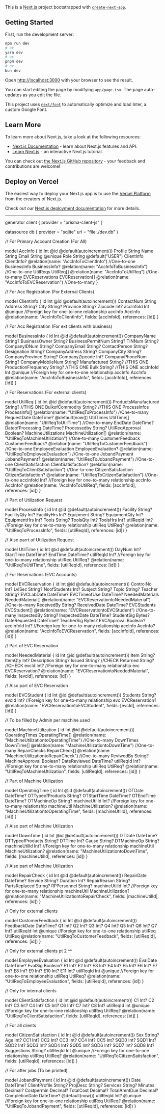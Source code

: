 This is a [Next.js](https://nextjs.org/) project bootstrapped with [`create-next-app`](https://github.com/vercel/next.js/tree/canary/packages/create-next-app).

## Getting Started

First, run the development server:

```bash
npm run dev
# or
yarn dev
# or
pnpm dev
# or
bun dev
```

Open [http://localhost:3000](http://localhost:3000) with your browser to see the result.

You can start editing the page by modifying `app/page.tsx`. The page auto-updates as you edit the file.

This project uses [`next/font`](https://nextjs.org/docs/basic-features/font-optimization) to automatically optimize and load Inter, a custom Google Font.

## Learn More

To learn more about Next.js, take a look at the following resources:

- [Next.js Documentation](https://nextjs.org/docs) - learn about Next.js features and API.
- [Learn Next.js](https://nextjs.org/learn) - an interactive Next.js tutorial.

You can check out [the Next.js GitHub repository](https://github.com/vercel/next.js/) - your feedback and contributions are welcome!

## Deploy on Vercel

The easiest way to deploy your Next.js app is to use the [Vercel Platform](https://vercel.com/new?utm_medium=default-template&filter=next.js&utm_source=create-next-app&utm_campaign=create-next-app-readme) from the creators of Next.js.

Check out our [Next.js deployment documentation](https://nextjs.org/docs/deployment) for more details.
 ___________________



 generator client {
  provider = "prisma-client-js"
}

datasource db {
  provider = "sqlite"
  url      = "file:./dev.db"
}

// For Primary Account Creation (For All)

model AccInfo {
  id              Int              @id @default(autoincrement())
  Profile         String
  Name            String
  Email           String           @unique
  Role            String           @default("USER")
  ClientInfo      ClientInfo?      @relation(name: "AccInfoToClientInfo") //One-to-one
  BusinessInfo    BusinessInfo?    @relation(name: "AccInfoToBusinessInfo") //One-to-one
  UtilReqs        UtilReq[]        @relation(name: "AccInfoToUtilReq") //One-to-many
  EVCReservations EVCReservation[] @relation(name: "AccInfoToEVCReservation") //One-to-many
}

// For Acc Registration (For External Clients)

model ClientInfo {
  id         Int     @id @default(autoincrement())
  ContactNum String
  Address    String?
  City       String?
  Province   String?
  Zipcode    Int?
  accInfoId  Int     @unique //Foreign key for one-to-one relationship
  accInfo    AccInfo @relation(name: "AccInfoToClientInfo", fields: [accInfoId], references: [id])
}

// For Acc Registration (For ext clients with business)

model BusinessInfo {
  id                  Int     @id @default(autoincrement())
  CompanyName         String?
  BusinessOwner       String?
  BusinessPermitNum   String?
  TINNum              String?
  CompanyIDNum        String?
  CompanyEmail        String?
  ContactPerson       String?
  Designation         String?
  CompanyAddress      String?
  CompanyCity         String?
  CompanyProvince     String?
  CompanyZipcode      Int?
  CompanyPhoneNum     String?
  CompanyMobileNum    String?
  Manufactured        String? //THIS ONE
  ProductionFrequency String? //THIS ONE
  Bulk                String? //THIS ONE
  accInfoId           Int     @unique //Foreign key for one-to-one relationship
  accInfo             AccInfo @relation(name: "AccInfoToBusinessInfo", fields: [accInfoId], references: [id])
}

// For Reservations (For external clients)

model UtilReq {
  id                   Int                  @id @default(autoincrement())
  ProductsManufactured String? //THIS ONE
  BulkofCommodity      String? //THIS ONE
  ProcessInfos         ProcessInfo[]        @relation(name: "UtilReqToProcessInfo") //One-to-many
  RequestDate          DateTime?            @default(now())
  UtilTimes            UtilTime[]           @relation(name: "UtilReqToUtilTime") //One-to-many
  EndDate              DateTime?
  DateofProcessing     DateTime?
  Processedby          String?
  UtilReqApproval      Boolean?
  MachineUtilizations  MachineUtilization[] @relation(name: "UtilReqToMachineUtilization") //One-to-many
  CustomerFeedback     CustomerFeedback?    @relation(name: "UtilReqToCustomerFeedback") //One-to-one
  EmployeeEvaluation   EmployeeEvaluation?  @relation(name: "UtilReqToEmployeeEvaluation") //One-to-one
  JobandPayment        JobandPayment?       @relation(name: "UtilReqToJobandPayment") //One-to-one
  ClientSatisfaction   ClientSatisfaction?  @relation(name: "UtilReqToClientSatisfaction") //One-to-one
  CitizenSatisfaction  CitizenSatisfaction? @relation(name: "UtilReqToCitizenSatisfaction") //One-to-one
  accInfoId            Int? //Foreign key for one-to-many relationship
  accInfo              AccInfo?             @relation(name: "AccInfoToUtilReq", fields: [accInfoId], references: [id])
}

// Part of Utilization Request

model ProcessInfo {
  id           Int      @id @default(autoincrement())
  Facility     String?
  FacilityQty  Int?
  FacilityHrs  Int?
  Equipment    String?
  EquipmentQty Int?
  EquipmentHrs Int?
  Tools        String?
  ToolsQty     Int?
  ToolsHrs     Int?
  utilReqId    Int? //Foreign key for one-to-many relationship
  utilReq      UtilReq? @relation(name: "UtilReqToProcessInfo", fields: [utilReqId], references: [id])
}

// Also parrt of Utilization Request

model UtilTime {
  id        Int       @id @default(autoincrement())
  DayNum    Int?
  StartTime DateTime?
  EndTime   DateTime?
  utilReqId Int? //Foreign key for one-to-many relationship
  utilReq   UtilReq?  @relation(name: "UtilReqToUtilTime", fields: [utilReqId], references: [id])
}

// For Reservations (EVC Accounts)

model EVCReservation {
  id              Int              @id @default(autoincrement())
  ControlNo       Int?
  LvlSec          String?
  NoofStudents    Int?
  Subject         String?
  Topic           String?
  Teacher         String?
  EVCLabDate      DateTime?
  EVCTimeofUse    DateTime?
  NeededMaterials NeededMaterial[] @relation(name: "EVCReservationtoNeededMaterial") //One-to-many
  ReceivedBy      String?
  ReceivedDate    DateTime?
  EVCStudents     EVCStudent[]     @relation(name: "EVCReservationtoEVCStudent") //One-to-many
  InspectedBy     String?
  InspectedDate   DateTime?
  StudentSig      Bytes?
  DateRequested   DateTime?
  TeacherSig      Bytes?
  EVCApproval     Boolean?
  accInfoId       Int? //Foreign key for one-to-many relationship
  accInfo         AccInfo?         @relation(name: "AccInfoToEVCReservation", fields: [accInfoId], references: [id])
}

// Part of EVC Reservation

model NeededMaterial {
  id          Int             @id @default(autoincrement())
  Item        String?
  ItemQty     Int?
  Description String?
  Issued      String? //CHECK
  Returned    String? //CHECK
  evcId       Int? //Foreign key for one-to-many relationship
  evc         EVCReservation? @relation(name: "EVCReservationtoNeededMaterial", fields: [evcId], references: [id])
}

// Also part of EVC Reservation

model EVCStudent {
  id       Int             @id @default(autoincrement())
  Students String?
  evcId    Int? //Foreign key for one-to-many relationship
  evc      EVCReservation? @relation(name: "EVCReservationtoEVCStudent", fields: [evcId], references: [id])
}

// To be filled by Admin per machine used

model MachineUtilization {
  id              Int             @id @default(autoincrement())
  OperatingTimes  OperatingTime[] @relation(name: "MachineUtilizationtoOperatingTime") //One-to-many
  DownTimes       DownTime[]      @relation(name: "MachineUtilizationtoDownTime") //One-to-many
  RepairChecks    RepairCheck[]      @relation(name: "MachineUtilizationtoRepairCheck") //One-to-many
  ReviwedBy       String?
  MachineApproval Boolean?
  DateReviewed    DateTime?
  utilReqId       Int? //Foreign key for one-to-many relationship
  utilReq         UtilReq?        @relation(name: "UtilReqToMachineUtilization", fields: [utilReqId], references: [id])
}

// Part of Machine Utilization

model OperatingTime {
  id               Int                 @id @default(autoincrement())
  OTDate           DateTime?
  OTTypeofProducts String?
  OTStartTime      DateTime?
  OTEndTime        DateTime?
  OTMachineOp      String?
  machineUtilId    Int? //Foreign key for one-to-many relationship
  machineUtil      MachineUtilization? @relation(name: "MachineUtilizationtoOperatingTime", fields: [machineUtilId], references: [id])
}

// Also part of Machine Utilization

model DownTime {
  id               Int                 @id @default(autoincrement())
  DTDate           DateTime?
  DTTypeofProducts String?
  DTTime           Int?
  Cause            String?
  DTMachineOp      String?
  machineUtilId    Int? //Foreign key for one-to-many relationship
  machineUtil      MachineUtilization? @relation(name: "MachineUtilizationtoDownTime", fields: [machineUtilId], references: [id])
}

// Also part of Machine Utilization

model RepairCheck {
  id            Int       @id @default(autoincrement())
  RepairDate    DateTime?
  Service       String?
  Duration      Int?
  RepairReason  String?
  PartsReplaced String?
  RPPersonnel   String?
  machineUtilId    Int? //Foreign key for one-to-many relationship
  machineUtil      MachineUtilization? @relation(name: "MachineUtilizationtoRepairCheck", fields: [machineUtilId], references: [id])
}

// Only for external clients

model CustomerFeedback {
  id           Int       @id @default(autoincrement())
  FeedbackDate DateTime?
  Q1           Int?
  Q2           Int?
  Q3           Int?
  Q4           Int?
  Q5           Int?
  Q6           Int?
  Q7           Int?
  utilReqId    Int       @unique //Foreign key for one-to-one relationship
  utilReq      UtilReq   @relation(name: "UtilReqToCustomerFeedback", fields: [utilReqId], references: [id])
}

// Only for external clients pt 2 ^^

model EmployeeEvaluation {
  id        Int       @id @default(autoincrement())
  EvalDate  DateTime?
  EvalSig   Boolean?
  E1        Int?
  E2        Int?
  E3        Int?
  E4        Int?
  E5        Int?
  E6        Int?
  E7        Int?
  E8        Int?
  E9        Int?
  E10       Int?
  E11       Int?
  utilReqId Int       @unique //Foreign key for one-to-one relationship
  utilReq   UtilReq?  @relation(name: "UtilReqToEmployeeEvaluation", fields: [utilReqId], references: [id])
}

// Only for internal clients

model ClientSatisfaction {
  id        Int      @id @default(autoincrement())
  C1        Int?
  C2        Int?
  C3        Int?
  C4        Int?
  C5        Int?
  C6        Int?
  C7        Int?
  C8        Int?
  utilReqId Int      @unique //Foreign key for one-to-one relationship
  utilReq   UtilReq? @relation(name: "UtilReqToClientSatisfaction", fields: [utilReqId], references: [id])
}

// For all clients

model CitizenSatisfaction {
  id          Int      @id @default(autoincrement())
  Sex         String?
  Age         Int?
  CC1         Int?
  CC2         Int?
  CC3         Int?
  CC4         Int?
  CC5         Int?
  SQD0        Int?
  SQD1        Int?
  SQD2        Int?
  SQD3        Int?
  SQD4        Int?
  SQD5        Int?
  SQD6        Int?
  SQD7        Int?
  SQD8        Int?
  Suggestions String?
  utilReqId   Int      @unique //Foreign key for one-to-one relationship
  utilReq     UtilReq? @relation(name: "UtilReqToCitizenSatisfaction", fields: [utilReqId], references: [id])
}

// For after jobs (To be printed)

model JobandPayment {
  id             Int       @id @default(autoincrement())
  Date           DateTime?
  ClientProfile  String?
  ProjDesc       String?
  Services       String?
  Minutes        Decimal?
  Costpermin     Decimal?
  TotalCost      Decimal?
  TotalAmntDue   Decimal?
  CompletionDate DateTime? @default(now())
  utilReqId      Int?      @unique //Foreign key for one-to-one relationship
  utilReq        UtilReq?  @relation(name: "UtilReqToJobandPayment", fields: [utilReqId], references: [id])
}